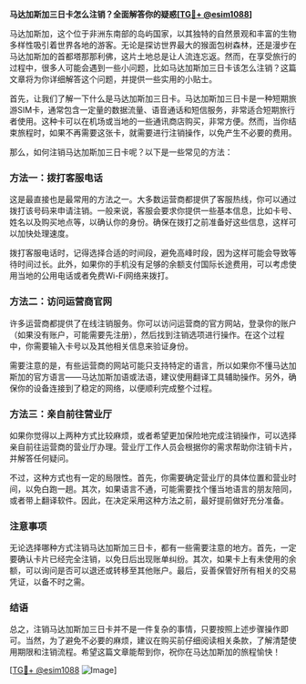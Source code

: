 **马达加斯加三日卡怎么注销？全面解答你的疑惑[[TG💪+ @esim1088](https://t.me/s/esim1088)]**

马达加斯加，这个位于非洲东南部的岛屿国家，以其独特的自然景观和丰富的生物多样性吸引着世界各地的游客。无论是探访世界最大的猴面包树森林，还是漫步在马达加斯加的首都塔那那利佛，这片土地总是让人流连忘返。然而，在享受旅行的过程中，很多人可能会遇到一些小问题，比如马达加斯加三日卡该怎么注销？这篇文章将为你详细解答这个问题，并提供一些实用的小贴士。

首先，让我们了解一下什么是马达加斯加三日卡。马达加斯加三日卡是一种短期旅游SIM卡，通常包含一定量的数据流量、语音通话和短信服务，非常适合短期旅行者使用。这种卡可以在机场或当地的一些通讯商店购买，非常方便。然而，当你结束旅程时，如果不再需要这张卡，就需要进行注销操作，以免产生不必要的费用。

那么，如何注销马达加斯加三日卡呢？以下是一些常见的方法：

### 方法一：拨打客服电话

这是最直接也是最常用的方法之一。大多数运营商都提供了客服热线，你可以通过拨打该号码来申请注销。一般来说，客服会要求你提供一些基本信息，比如卡号、姓名以及购买地点等，以确认你的身份。确保在拨打之前准备好这些信息，这样可以加快处理速度。

拨打客服电话时，记得选择合适的时间段，避免高峰时段，因为这样可能会导致等待时间过长。此外，如果你的手机没有足够的余额支付国际长途费用，可以考虑使用当地的公用电话或者免费Wi-Fi网络来拨打。

### 方法二：访问运营商官网

许多运营商都提供了在线注销服务。你可以访问运营商的官方网站，登录你的账户（如果没有账户，可能需要先注册），然后找到注销选项进行操作。在这个过程中，你需要输入卡号以及其他相关信息来验证身份。

需要注意的是，有些运营商的网站可能只支持特定的语言，所以如果你不懂马达加斯加的官方语言——马达加斯加语或法语，建议使用翻译工具辅助操作。另外，确保你的设备连接到了稳定的网络，以便顺利完成整个过程。

### 方法三：亲自前往营业厅

如果你觉得以上两种方式比较麻烦，或者希望更加保险地完成注销操作，可以选择亲自前往运营商的营业厅办理。营业厅工作人员会根据你的需求帮助你注销卡片，并解答任何疑问。

不过，这种方式也有一定的局限性。首先，你需要确定营业厅的具体位置和营业时间，以免白跑一趟。其次，如果语言不通，可能需要找个懂当地语言的朋友陪同，或者带上翻译软件。因此，在决定采用这种方法之前，最好提前做好充分准备。

### 注意事项

无论选择哪种方式注销马达加斯加三日卡，都有一些需要注意的地方。首先，一定要确认卡片已经完全注销，以免日后出现账单纠纷。其次，如果卡上有未使用的余额，可以询问是否可以退还或转移至其他账户。最后，妥善保管好所有相关的交易凭证，以备不时之需。

### 结语

总之，注销马达加斯加三日卡并不是一件复杂的事情，只要按照上述步骤操作即可。当然，为了避免不必要的麻烦，建议在购买前仔细阅读相关条款，了解清楚使用期限和注销流程。希望这篇文章能帮到你，祝你在马达加斯加的旅程愉快！

[[TG💪+ @esim1088](https://t.me/s/esim1088) ![Image](https://i.postimg.cc/4NQfJmqS/Snipaste-2025-05-13-00-14-12.png)]